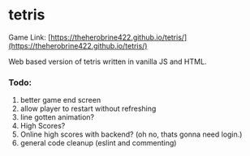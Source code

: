 # tetris

Game Link: [https://theherobrine422.github.io/tetris/](https://theherobrine422.github.io/tetris/)

Web based version of tetris written in vanilla JS and HTML.

### Todo:

1. better game end screen
2. allow player to restart without refreshing
3. line gotten animation?
4. High Scores?
5. Online high scores with backend? (oh no, thats gonna need login.)
7. general code cleanup (eslint and commenting)
